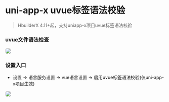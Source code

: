 # uni-app-x uvue标签语法校验

> HbuilderX 4.11+起，支持uniapp-x项目uvue标签语法校验

### uvue文件语法检查
<div>
  <img src="https://web-ext-storage.dcloud.net.cn/hx/uniappxlint/vuelint-zh.png" style="border:1px solid #eee; border-radius: 5px;"/>
</div>

### 设置入口
* 设置 -> 语言服务设置 -> vue语言设置 -> 启用uvue标签语法校验(仅uni-app-x项目生效)

<div>
  <img src="https://web-ext-storage.dcloud.net.cn/hx/uniappxlint/uvueSetting-zh.png" style="border:1px solid #eee; border-radius: 5px;"/>
</div>